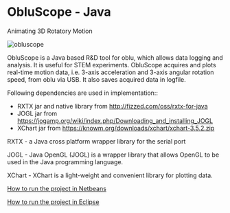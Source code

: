 ObluScope - Java
===================================

Animating 3D Rotatory Motion

![obluscope](https://user-images.githubusercontent.com/28668338/46465596-a6d23680-c7e6-11e8-8d7f-ab13011daca3.gif)

ObluScope is a Java based R&D tool for oblu, which allows data logging and analysis. It is useful for STEM experiments. ObluScope acquires and plots real-time motion data, i.e. 3-axis acceleration and 3-axis angular rotation speed, from oblu via USB. It also saves acquired data in logfile.

Following dependencies are used in implementation::
 - RXTX jar and native library from http://fizzed.com/oss/rxtx-for-java 
 - JOGL jar from https://jogamp.org/wiki/index.php/Downloading_and_installing_JOGL
 - XChart jar from https://knowm.org/downloads/xchart/xchart-3.5.2.zip

RXTX - a Java cross platform wrapper library for the serial port

JOGL - Java OpenGL (JOGL) is a wrapper library that allows OpenGL to be used in the Java programming language.

XChart - XChart is a light-weight and convenient library for plotting data.


[How to run the project in Netbeans](https://github.com/oblu-iot/ObluScope-Java/blob/master/How%20to%20run%20the%20project%20in%20Netbeans%20IDE.pdf)

[How to run the project in Eclipse](https://github.com/oblu-iot/ObluScope-Java/blob/master/How%20to%20run%20the%20project%20in%20Eclipse%20IDE.pdf)


